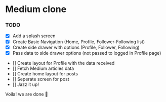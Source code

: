 # Medium clone

### TODO

- [x] Add a splash screen
- [x] Create Basic Navigation (Home, Profile, Follower-Following list)
- [x] Create side drawer with options (Profile, Follower, Following)
- [x] Pass data to side drawer options (not passed to logged in Profile page)
- [] Create layout for Profile with the data received
- [] Fetch Medium articles data
- [] Create home layout for posts
- [] Seperate screen for post
- [] Jazz it up!

Voila! we are done 🚀